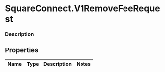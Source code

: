 # SquareConnect.V1RemoveFeeRequest

### Description



## Properties
Name | Type | Description | Notes
------------ | ------------- | ------------- | -------------



